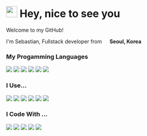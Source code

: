 <h1><img src="https://emojis.slackmojis.com/emojis/images/1531849430/4246/blob-sunglasses.gif?1531849430" width="30" /> Hey, nice to see you</h1>

<p>Welcome to my GitHub!</p>
<p>I'm Sebastian, Fullstack developer from
<img src="https://www.flaticon.com/svg/static/icons/svg/1999/1999610.svg" width="13" /> <b>Seoul, Korea</b>
</p>
<h3>My Progamming Languages</h3>
<p>
    <img src="https://img.shields.io/badge/Python-20232A?style=flat-square&logo=python&logoColor=blue" />
    <img src="https://img.shields.io/badge/HTML-20232A?style=flat-square&logo=html5&logoColor=d35d6e" />
    <img src="https://img.shields.io/badge/CSS-20232A?style=flat-square&logo=css3&logoColor=efb08c" />
    <img src="https://img.shields.io/badge/JavaScript-20232A?style=flat-square&logo=javascript&logoColor=ffd369" />
    <img src="https://img.shields.io/badge/TypeScript-20232A?style=flat-square&logo=typescript&logoColor=8bcdcd" />
    <img src="https://img.shields.io/badge/Java-20232A?style=flat-square&logo=java&logoColor=red" />
</p>
<h3>I Use...</h3>
<p>
    <img src="https://img.shields.io/badge/Node.js-20232A?style=flat-square&logo=node.js&logoColor=59886b" />
    <img src="https://img.shields.io/badge/npm-20232A?style=flat-square&logo=npm&logoColor=red" />
    <img src="https://img.shields.io/badge/React-20232A?style=flat-square&logo=react&logoColor=61DAFB" />
    <img src="https://img.shields.io/badge/Redux-20232A?style=flat-square&logo=redux&logoColor=706897" />
    <img src="https://img.shields.io/badge/Vue-20232A?style=flat-square&logo=vue.js&logoColor=5aa469" />
    <img src="https://img.shields.io/badge/Flask-20232A?style=flat-square&logo=flask&logoColor=59886b" />
</p>
<h3>I Code With ...</h3>
<p>
    <img src="https://img.shields.io/badge/Vim-20232A?style=flat-square&logo=vim&logoColor=59886b" />
    <img src="https://img.shields.io/badge/NeoVim-20232A?style=flat-square&logo=neovim&logoColor=a05344" />
    <img src="https://img.shields.io/badge/Visual Studio Code-20232A?style=flat-square&logo=visual studio code&logoColor=3797a4" />
    <img src="https://img.shields.io/badge/Atom-20232A?style=flat-square&logo=atom&logoColor=8db596" />
    <img src="https://img.shields.io/badge/Sublime Text-20232A?style=flat-square&logo=sublime text&logoColor=ffa62b" />
</p>
